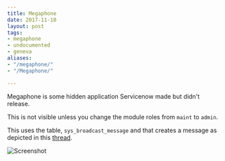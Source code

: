 ```yaml
---
title: Megaphone
date: 2017-11-10
layout: post
tags:
- megaphone
- undocumented
- geneva
aliases:
- "/megaphone/"
- "/Megaphone/"

---
```

Megaphone is some hidden application Servicenow made but didn't release.  

<!--more-->

This is not visible unless you change the module roles from `maint` to `admin`.

This uses the table, `sys_broadcast_message` and that creates a message as depicted in this [thread](https://community.servicenow.com/message/1193491#1193491).

![Screenshot](/uploads/megaphone-screenshot.png)